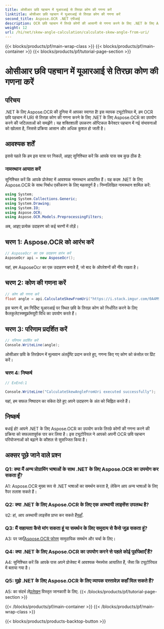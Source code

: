 ```yaml
---
title: ओसीआर छवि पहचान में यूआरआई से तिरछा कोण की गणना करें
linktitle: ओसीआर छवि पहचान में यूआरआई से तिरछा कोण की गणना करें
second_title: Aspose.OCR .NET एपीआई
description: OCR छवि पहचान में तिरछे कोणों की आसानी से गणना करने के लिए .NET के लिए Aspose.OCR का अन्वेषण करें। अपनी परियोजनाओं को सटीकता और दक्षता के साथ बढ़ाएं।
weight: 12
url: /hi/net/skew-angle-calculation/calculate-skew-angle-from-uri/
---
```


{{< blocks/products/pf/main-wrap-class >}}
{{< blocks/products/pf/main-container >}}
{{< blocks/products/pf/tutorial-page-section >}}

# ओसीआर छवि पहचान में यूआरआई से तिरछा कोण की गणना करें

## परिचय

.NET के लिए Aspose.OCR की दुनिया में आपका स्वागत है! इस व्यापक ट्यूटोरियल में, हम OCR छवि पहचान में URI से तिरछा कोण की गणना करने के लिए .NET के लिए Aspose.OCR का उपयोग करने की जटिलताओं को समझेंगे। यह शक्तिशाली उपकरण ऑप्टिकल कैरेक्टर पहचान में नई संभावनाओं को खोलता है, जिससे प्रक्रिया आसान और अधिक कुशल हो जाती है।

## आवश्यक शर्तें

इससे पहले कि हम इस यात्रा पर निकलें, आइए सुनिश्चित करें कि आपके पास सब कुछ ठीक है:

### नामस्थान आयात करें

सुनिश्चित करें कि आपके प्रोजेक्ट में आवश्यक नामस्थान आयातित हैं। यह कदम .NET के लिए Aspose.OCR के साथ निर्बाध एकीकरण के लिए महत्वपूर्ण है। निम्नलिखित नामस्थान शामिल करें:

```csharp
using System;
using System.Collections.Generic;
using System.Drawing;
using System.IO;
using Aspose.OCR;
using Aspose.OCR.Models.PreprocessingFilters;
```

अब, आइए प्रत्येक उदाहरण को कई चरणों में तोड़ें।

## चरण 1: Aspose.OCR को आरंभ करें

```csharp
// AsposeOcr का एक उदाहरण प्रारंभ करें
AsposeOcr api = new AsposeOcr();
```

यहां, हम AsposeOcr का एक उदाहरण बनाते हैं, जो बाद के ऑपरेशनों की नींव रखता है।

## चरण 2: कोण की गणना करें

```csharp
// कोण की गणना करें
float angle = api.CalculateSkewFromUri("https://i.stack.imgur.com/0A4M9.png");
```

इस चरण में, हम निर्दिष्ट यूआरआई पर स्थित छवि के तिरछा कोण को निर्धारित करने के लिए कैलकुलेटस्क्यूफ्रॉमयूरी विधि का उपयोग करते हैं।

## चरण 3: परिणाम प्रदर्शित करें

```csharp
// परिणाम प्रदर्शित करें
Console.WriteLine(angle);
```

ओसीआर छवि के तिरछेपन में मूल्यवान अंतर्दृष्टि प्रदान करते हुए, गणना किए गए कोण को कंसोल पर प्रिंट करें।

### चरण 4: निष्कर्ष

```csharp
// ExEnd:1

Console.WriteLine("CalculateSkewAngleFromUri executed successfully");
```

यहां, हम सफल निष्पादन का संकेत देते हुए अपने उदाहरण के अंत को चिह्नित करते हैं।

## निष्कर्ष

बधाई हो! आपने .NET के लिए Aspose.OCR का उपयोग करके तिरछे कोणों की गणना करने की प्रक्रिया को सफलतापूर्वक पार कर लिया है। इस ट्यूटोरियल ने आपको अपनी OCR छवि पहचान परियोजनाओं को बढ़ाने के कौशल से सुसज्जित किया है।

## अक्सर पूछे जाने वाले प्रश्न

### Q1: क्या मैं अन्य प्रोग्रामिंग भाषाओं के साथ .NET के लिए Aspose.OCR का उपयोग कर सकता हूँ?

A1: Aspose.OCR मुख्य रूप से .NET भाषाओं का समर्थन करता है, लेकिन आप अन्य भाषाओं के लिए रैपर तलाश सकते हैं।

### Q2: क्या .NET के लिए Aspose.OCR के लिए एक अस्थायी लाइसेंस उपलब्ध है?

 उ2: हां, आप अस्थायी लाइसेंस प्राप्त कर सकते हैं[यहाँ](https://purchase.aspose.com/temporary-license/).

### Q3: मैं सहायता कैसे मांग सकता हूं या समर्थन के लिए समुदाय से कैसे जुड़ सकता हूं?

 A3: पर जाएँ[Aspose.OCR फोरम](https://forum.aspose.com/c/ocr/16) सामुदायिक समर्थन और चर्चा के लिए।

### Q4: क्या .NET के लिए Aspose.OCR का उपयोग करने से पहले कोई पूर्वापेक्षाएँ हैं?

A4: सुनिश्चित करें कि आपके पास अपने प्रोजेक्ट में आवश्यक नेमस्पेस आयातित हैं, जैसा कि ट्यूटोरियल में बताया गया है।

### Q5: मुझे .NET के लिए Aspose.OCR के लिए व्यापक दस्तावेज़ कहाँ मिल सकते हैं?

 A5: का संदर्भ लें[प्रलेखन](https://reference.aspose.com/ocr/net/) विस्तृत जानकारी के लिए.
{{< /blocks/products/pf/tutorial-page-section >}}

{{< /blocks/products/pf/main-container >}}
{{< /blocks/products/pf/main-wrap-class >}}

{{< blocks/products/products-backtop-button >}}
